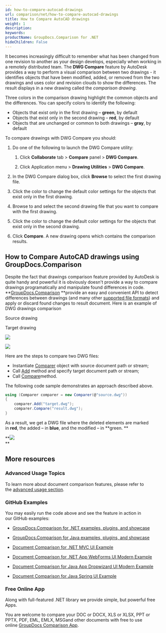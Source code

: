 ```yaml
---
id: how-to-compare-autocad-drawings
url: comparison/net/how-to-compare-autocad-drawings
title: How to Compare AutoCAD drawings
weight: 1
description: 
keywords: 
productName: GroupDocs.Comparison for .NET
hideChildren: False
---
```

It becomes increasingly difficult to remember what has been changed from one revision to another as your design develops, especially when working in a remotely distributed team. The **DWG Compare** feature by AutoDesk provides a way to perform a visual comparison between two drawings - it identifies objects that have been modified, added, or removed from the two drawings and uses color and revision clouds to show the differences. The result displays in a new drawing called the *comparison drawing*. 

Three colors in the comparison drawing highlight the common objects and the differences. You can specify colors to identify the following:

*   Objects that exist only in the first drawing – **green**, by default
*   Objects that exist only in the second drawing – **red**, by default
*   Objects that are unchanged or common to both drawings – **gray**, by default

To compare drawings with DWG Compare you should:

1.  Do one of the following to launch the DWG Compare utility: 
    1.  Click **Collaborate** tab > **Compare** panel > **DWG Compare**.
        
    2.  Click Application menu > **Drawing Utilities** > **DWG Compare**.
        
2.  In the DWG Compare dialog box, click **Browse** to select the first drawing file.
3.  Click the color to change the default color settings for the objects that exist only in the first drawing.
4.  Browse to and select the second drawing file that you want to compare with the first drawing.
5.  Click the color to change the default color settings for the objects that exist only in the second drawing.
6.  Click **Compare**. A new drawing opens which contains the comparison results.

## How to Compare AutoCAD drawings using GroupDocs.Comparison

Despite the fact that drawings comparison feature provided by AutoDesk is quite handy and powerful it is obviously doesn't provide a way to compare drawings programatically and manipulate found differences in code. **[GroupDocs.Comparison](https://products.groupdocs.com/comparison/net) **provide an easy and convenient API to detect differences between drawings (and many other [supported file formats](https://wiki.lisbon.dynabic.com/display/comparison/Supported+File+Formats)) and apply or discard found changes to result document. Here is an example of DWG drawings comparison

Source drawing

Target drawing

![](comparison-net/images/how-to-compare-autocad-drawings.png)

![](comparison-net/images/how-to-compare-autocad-drawings_1.png)

Here are the steps to compare two DWG files:

*   Instantiate [Comparer](https://apireference.groupdocs.com/net/comparison/groupdocs.comparison/comparer) object with source document path or stream;
*   Call [Add](https://apireference.groupdocs.com/net/comparison/groupdocs.comparison/comparer/methods/add/index) method and specify target document path or stream;
*   Call [Compare](https://apireference.groupdocs.com/net/comparison/groupdocs.comparison/comparer/methods/compare/index)method.

The following code sample demonstrates an approach described above.

```csharp
using (Comparer comparer = new Comparer(@"source.dwg"))
{
    comparer.Add("target.dwg");
    comparer.Compare("result.dwg");
}
```

  

As a result, we get a DWG file where the deleted elements are marked in **red**, the added – in **blue**, and the modified – in **green. **

**![](attachments/88178903/88342551.png)  
**

## More resources

### Advanced Usage Topics

To learn more about document comparison features, please refer to the [advanced usage section](https://docs.groupdocs.com/display/comparisonnet/Advanced+usage).

### GitHub Examples

You may easily run the code above and see the feature in action in our GitHub examples:

*   [GroupDocs.Comparison for .NET examples, plugins, and showcase](https://github.com/groupdocs-comparison/GroupDocs.Comparison-for-.NET)
    
*   [GroupDocs.Comparison for Java examples, plugins, and showcase](https://github.com/groupdocs-comparison/GroupDocs.Comparison-for-Java)
    
*   [Document Comparison for .NET MVC UI Example](https://github.com/groupdocs-comparison/GroupDocs.Comparison-for-.NET-MVC) 
    
*   [Document Comparison for .NET App WebForms UI Modern Example](https://github.com/groupdocs-comparison/GroupDocs.Comparison-for-.NET-WebForms)
    
*   [Document Comparison for Java App Dropwizard UI Modern Example](https://github.com/groupdocs-comparison/GroupDocs.Comparison-for-Java-Dropwizard)
    
*   [Document Comparison for Java Spring UI Example](https://github.com/groupdocs-comparison/GroupDocs.Comparison-for-Java-Spring)
    

### Free Online App

Along with full-featured .NET library we provide simple, but powerful free Apps.  

You are welcome to compare your DOC or DOCX, XLS or XLSX, PPT or PPTX, PDF, EML, EMLX, MSGand other documents with free to use online [GroupDocs Comparison App](https://products.groupdocs.app/comparison).
